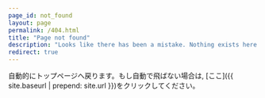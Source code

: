 ```yaml
---
page_id: not_found
layout: page
permalink: /404.html
title: "Page not found"
description: "Looks like there has been a mistake. Nothing exists here."
redirect: true
---
```


自動的にトップページへ戻ります。もし自動で飛ばない場合は, [ここ]({{ site.baseurl | prepend: site.url }})をクリックしてください。